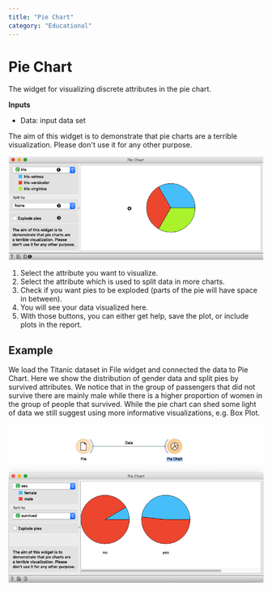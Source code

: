 ```yaml
---
title: "Pie Chart"
category: "Educational"
---
```

Pie Chart
=========

The widget for visualizing discrete attributes in the pie chart.

**Inputs**

- Data: input data set

The aim of this widget is to demonstrate that pie charts are a terrible visualization. Please don't use it for any other purpose.

![](/widget-catalog/educational/images/piechart-stamped.png)

1. Select the attribute you want to visualize.
2. Select the attribute which is used to split data in more charts.
3. Check if you want pies to be exploded (parts of the pie will have space in between).
4. You will see your data visualized here.
5. With those buttons, you can either get help, save the plot, or include plots in the report.

Example
-------

We load the Titanic dataset in File widget and connected the data to Pie Chart. Here we show the distribution of gender data and split pies by survived attributes. We notice that in the group of passengers that did not survive there are mainly male while there is a higher proportion of women in the group of people that survived. While the pie chart can shed some light of data we still suggest using more informative visualizations, e.g. Box Plot.

![](/widget-catalog/educational/images/piechart-example.png)
